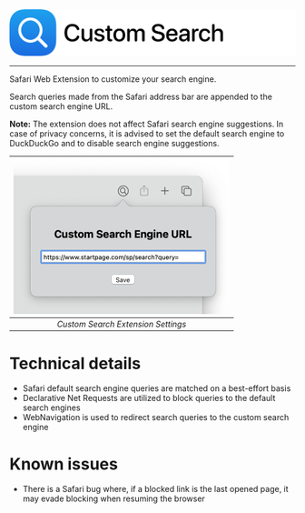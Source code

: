 <picture>
    <source media="(prefers-color-scheme: dark)" srcset="Resources/RepositoryHeader-dark.svg">
    <img alt="Custom Search" width="512px" src="Resources/RepositoryHeader-light.svg">
</picture>

-----

Safari Web Extension to customize your search engine.

Search queries made from the Safari address bar are appended to the custom search engine URL.

**Note:** The extension does not affect Safari search engine suggestions. In case of privacy concerns, it is advised to set the default search engine to DuckDuckGo and to disable search engine suggestions.

|![Extension Settings](Resources/ExtensionSettings.png)|
|:--:| 
| *Custom Search Extension Settings* |

# Technical details
* Safari default search engine queries are matched on a best-effort basis
* Declarative Net Requests are utilized to block queries to the default search engines
* WebNavigation is used to redirect search queries to the custom search engine

# Known issues
* There is a Safari bug where, if a blocked link is the last opened page, it may evade blocking when resuming the browser
